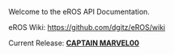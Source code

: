 Welcome to the eROS API Documentation.

eROS Wiki: https://github.com/dgitz/eROS/wiki

Current Release: [**CAPTAIN MARVEL00**](https://github.com/dgitz/eROS/releases/tag/CAPTAINMARVEL00)
